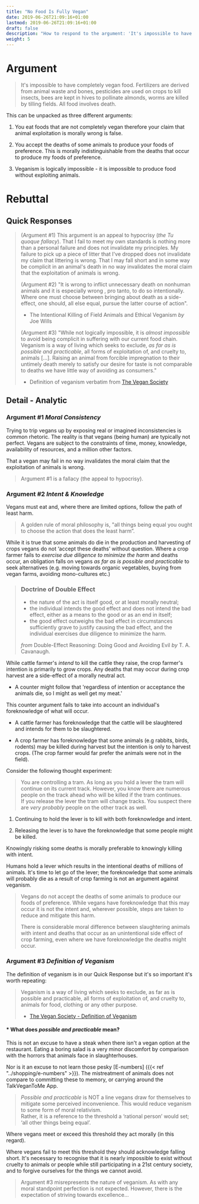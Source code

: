 ```yaml
---
title: "No Food Is Fully Vegan"
date: 2019-06-26T21:09:16+01:00
lastmod: 2019-06-26T21:09:16+01:00
draft: false
description: "How to respond to the argument: 'It's impossible to have completely vegan food. Fertilizers are derived from animal waste and bones, pesticides are used on crops to kill insects, bees are kept in hives to pollinate almonds, worms are killed by tilling fields. All food involves death.'"
weight: 5
---
```


# Argument

> It's impossible to have completely vegan food. Fertilizers are derived from animal waste and bones, pesticides are used on crops to kill insects, bees are kept in hives to pollinate almonds, worms are killed by tilling fields. All food involves death.

This can be unpacked as three different arguments:

1. You eat foods that are not completely vegan therefore your claim that animal exploitation is morally wrong is false.

2. You accept the deaths of some animals to produce your foods of preference. This is morally indistinguishable from the deaths that occur to produce my foods of preference.

3. Veganism is logically impossible - it is impossible to produce food without exploiting animals. 

# Rebuttal

## Quick Responses

> (Argument #1) This argument is an appeal to hypocrisy (*the Tu quoque fallacy*). That I fail to meet my own standards is nothing more than a personal failure and does not invalidate my principles. My failure to pick up a piece of litter that I've dropped does not invalidate my claim that littering is wrong. That I may fall short and in some way be complicit in an animal's death in no way invalidates the moral claim that the exploitation of animals is wrong.
> 
> (Argument #2) "It is wrong to inflict unnecessary death on nonhuman animals and it is especially wrong , pro tanto, to do so intentionally. Where one must choose between bringing about death as a side-effect, one should, all else equal, pursue the latter course of action".  
> - The Intentional Killing of Field Animals and Ethical Veganism *by*  Joe Wills
> 
> (Argument #3) "While not logically impossible, it is *almost impossible* to avoid being complicit in suffering with our current food chain. Veganism is a way of living which seeks to exclude, *as far as is possible and practicable*, all forms of exploitation of, and cruelty to, animals [...]. Raising an animal from forcible impregnation to their untimely death merely to satisfy our desire for taste is not comparable to deaths we have little way of avoiding as consumers."  
> - Definition of veganism verbatim from [The Vegan Society](https://www.vegansociety.com/go-vegan/definition-veganism)

## Detail - Analytic

### Argument #1 *Moral Consistency*

Trying to trip vegans up by exposing real or imagined inconsistencies is common rhetoric. The reality is that vegans (being human) are typically not perfect. Vegans are subject to the constraints of time, money, knowledge, availability of resources, and a million other factors. 

That a vegan may fail in no way invalidates the moral claim that the exploitation of animals is wrong.

> Argument #1 is a fallacy (the appeal to hypocrisy).

### Argument #2 *Intent & Knowledge*

Vegans must eat and, where there are limited options, follow the path of least harm.


>A golden rule of moral philosophy is, "all things being equal you ought to choose the action that does the least harm”.

While it is true that some animals do die in the production and harvesting of crops vegans do not ‘accept these deaths’ without question.  Where a crop farmer fails to *exercise due diligence to minimize the harm* and deaths occur, an obligation falls on vegans *as far as is possible and practicable* to seek alternatives (e.g. moving towards organic vegetables, buying from vegan farms, avoiding mono-cultures etc.)

> ### Doctrine of Double Effect
> - the nature of the act is itself good, or at least morally neutral;  
> - the individual intends the good effect and does not intend the bad effect, either as a means to the good or as an end in itself;  
> - the good effect outweighs the bad effect in circumstances sufficiently grave to justify causing the bad effect, and the individual exercises due diligence to minimize the harm.  
> 
> *from* Double-Effect Reasoning: Doing Good and Avoiding Evil *by* T. A. Cavanaugh.
 
While cattle farmer's *intend* to kill the cattle they raise, the crop farmer's intention is primarily to grow crops. Any deaths that may occur during crop harvest are a side-effect of a morally neutral act. 

- A counter might follow that 'regardless of intention or acceptance the animals die, so I might as well get my meat.'

This counter argument fails to take into account an individual's foreknowledge of what will occur.

* A cattle farmer has foreknowledge that the cattle will be slaughtered and intends for them to be slaughtered.

* A crop farmer has foreknowledge that some animals (e.g rabbits, birds, rodents) may be killed during harvest but the intention is only to harvest crops. (The crop farmer would far prefer the animals were not in the field).
 
Consider the following thought experiment:

> You are controlling a tram. As long as you hold a lever the tram will continue on its current track.  However, you know there are numerous people on the track ahead who will be killed if the tram continues.  
> If you release the lever the tram will change tracks. You suspect there are *very probably* people on the other track as well.

1. Continuing to hold the lever is to kill with both foreknowledge and intent.

2. Releasing the lever is to have the foreknowledge that some people might be killed.

Knowingly risking some deaths is morally preferable to knowingly killing with intent.

Humans hold a lever which results in the intentional deaths of millions of animals. It's time to let go of the lever; the foreknowledge that some animals will probably die as a result of crop farming is not an argument against veganism.

> Vegans do not accept the deaths of some animals to produce our foods of preference. While vegans have foreknowledge that this may occur it is not the intent and, wherever possible, steps are taken to reduce and mitigate this harm. 
> 
>  There is considerable moral difference between slaughtering animals with intent and deaths that occur as an unintentional side effect of crop farming, even where we have foreknowledge the deaths might occur. 


### Argument #3 *Definition of Veganism*

The definition of veganism is in our Quick Response but it's so important it's worth repeating: 

> Veganism is a way of living which seeks to exclude, as far as is possible and practicable, all forms of exploitation of, and cruelty to, animals for food, clothing or any other purpose.  
> - [The Vegan Society - Definition of Veganism](https://www.vegansociety.com/go-vegan/definition-veganism)

#### * What does *possible and practicable* mean?

This is not an excuse to have a steak when there isn't a vegan option at the restaurant. Eating a boring salad is a very minor discomfort by comparison with the horrors that animals face in slaughterhouses. 

Nor is it an excuse to not learn those pesky [E-numbers] ({{< ref "../shopping/e-numbers" >}}). The mistreatment of animals does not compare to committing these to memory, or carrying around the TalkVeganToMe App.



> *Possible and practicable* is NOT a line vegans draw for themselves to mitigate some perceived inconvenience. This would reduce veganism to some form of moral relativism.   
> Rather, it is a reference to the threshold a ‘rational person’ would set; ‘all other things being equal’. 



Where vegans meet or exceed this threshold they act morally (in this regard). 

Where vegans fail to meet this threshold they should acknowledge falling short. It's necessary to recognise that it is nearly impossible to exist without cruelty to animals or people while still participating in a 21st century society, and to forgive ourselves for the things we cannot avoid.



> Argument #3 misrepresents the nature of veganism. As with any moral standpoint perfection is not expected. However, there is the expectation of striving towards excellence…
